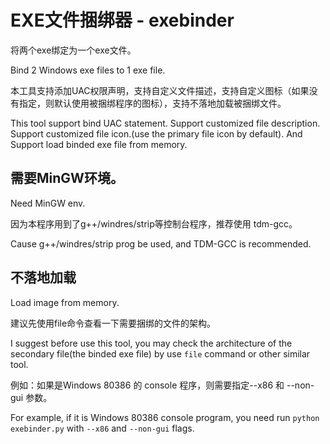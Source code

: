 # EXE文件捆绑器 - exebinder

将两个exe绑定为一个exe文件。

Bind 2 Windows exe files to 1 exe file.

本工具支持添加UAC权限声明，支持自定义文件描述，支持自定义图标（如果没有指定，则默认使用被捆绑程序的图标），支持不落地加载被捆绑文件。

This tool support bind UAC statement. Support customized file description. Support customized file icon.(use the primary file icon by default). And Support load binded exe file from memory.


## 需要MinGW环境。

Need MinGW env. 

因为本程序用到了g++/windres/strip等控制台程序，推荐使用 tdm-gcc。

Cause g++/windres/strip prog be used, and TDM-GCC is recommended.

## 不落地加载

Load image from memory.

建议先使用file命令查看一下需要捆绑的文件的架构。

I suggest before use this tool, you may check the architecture of the secondary file(the binded exe file) by use `file` command or other similar tool.

例如：如果是Windows 80386 的 console 程序，则需要指定--x86 和 --non-gui 参数。

For example, if it is Windows 80386 console program, you need run `python exebinder.py` with `--x86` and `--non-gui` flags.
